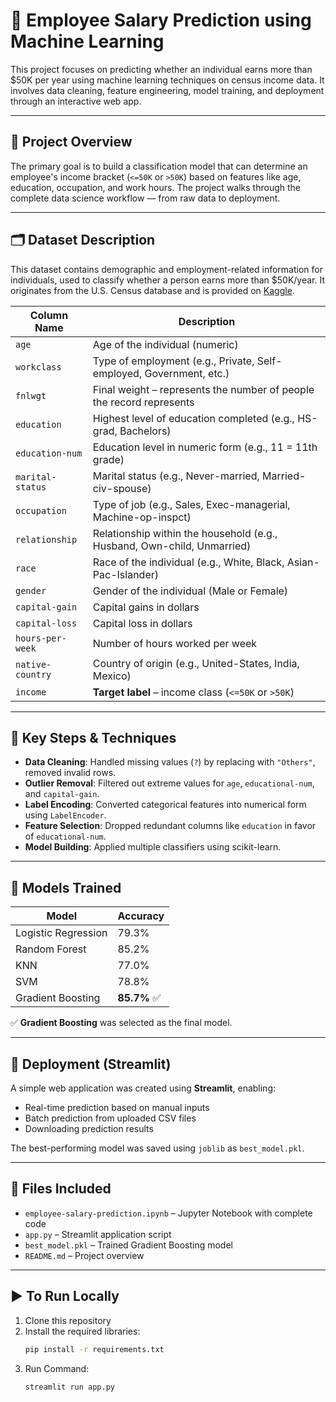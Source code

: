 # 🧠 Employee Salary Prediction using Machine Learning

This project focuses on predicting whether an individual earns more than $50K per year using machine learning techniques on census income data. It involves data cleaning, feature engineering, model training, and deployment through an interactive web app.

---

## 📌 Project Overview

The primary goal is to build a classification model that can determine an employee's income bracket (`<=50K` or `>50K`) based on features like age, education, occupation, and work hours. The project walks through the complete data science workflow — from raw data to deployment.

---

## 🗂️ Dataset Description

This dataset contains demographic and employment-related information for individuals, used to classify whether a person earns more than $50K/year. It originates from the U.S. Census database and is provided on [Kaggle](https://www.kaggle.com/datasets/uciml/adult-census-income).

| **Column Name**     | **Description**                                                                 |
|---------------------|----------------------------------------------------------------------------------|
| `age`               | Age of the individual (numeric)                                                 |
| `workclass`         | Type of employment (e.g., Private, Self-employed, Government, etc.)             |
| `fnlwgt`            | Final weight – represents the number of people the record represents            |
| `education`         | Highest level of education completed (e.g., HS-grad, Bachelors)                 |
| `education-num`     | Education level in numeric form (e.g., 11 = 11th grade)                          |
| `marital-status`    | Marital status (e.g., Never-married, Married-civ-spouse)                        |
| `occupation`        | Type of job (e.g., Sales, Exec-managerial, Machine-op-inspct)                   |
| `relationship`      | Relationship within the household (e.g., Husband, Own-child, Unmarried)         |
| `race`              | Race of the individual (e.g., White, Black, Asian-Pac-Islander)                 |
| `gender`            | Gender of the individual (Male or Female)                                       |
| `capital-gain`      | Capital gains in dollars                                                        |
| `capital-loss`      | Capital loss in dollars                                                         |
| `hours-per-week`    | Number of hours worked per week                                                 |
| `native-country`    | Country of origin (e.g., United-States, India, Mexico)                          |
| `income`            | **Target label** – income class (`<=50K` or `>50K`)                             |

---

## 🔧 Key Steps & Techniques

- **Data Cleaning**: Handled missing values (`?`) by replacing with `"Others"`, removed invalid rows.
- **Outlier Removal**: Filtered out extreme values for `age`, `educational-num`, and `capital-gain`.
- **Label Encoding**: Converted categorical features into numerical form using `LabelEncoder`.
- **Feature Selection**: Dropped redundant columns like `education` in favor of `educational-num`.
- **Model Building**: Applied multiple classifiers using scikit-learn.

---

## 🤖 Models Trained

| Model                | Accuracy |
|---------------------|----------|
| Logistic Regression | 79.3%    |
| Random Forest       | 85.2%    |
| KNN                 | 77.0%    |
| SVM                 | 78.8%    |
| Gradient Boosting   | **85.7%** ✅ |

✅ **Gradient Boosting** was selected as the final model.

---

## 🚀 Deployment (Streamlit)

A simple web application was created using **Streamlit**, enabling:
- Real-time prediction based on manual inputs
- Batch prediction from uploaded CSV files
- Downloading prediction results

The best-performing model was saved using `joblib` as `best_model.pkl`.

---

## 📂 Files Included

- `employee-salary-prediction.ipynb` – Jupyter Notebook with complete code
- `app.py` – Streamlit application script
- `best_model.pkl` – Trained Gradient Boosting model
- `README.md` – Project overview

---

## ▶️ To Run Locally

1. Clone this repository  
2. Install the required libraries:
   ```bash
   pip install -r requirements.txt
3. Run Command:
   ```bash
   streamlit run app.py

